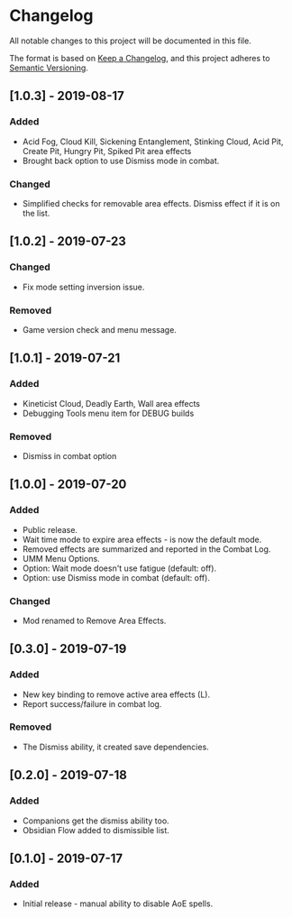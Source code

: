 # Changelog
All notable changes to this project will be documented in this file.

The format is based on [Keep a Changelog](https://keepachangelog.com/en/1.0.0/),
and this project adheres to [Semantic Versioning](https://semver.org/spec/v2.0.0.html).

## [1.0.3] - 2019-08-17
### Added
- Acid Fog, Cloud Kill, Sickening Entanglement, Stinking Cloud, Acid Pit, Create Pit, Hungry Pit, Spiked Pit area effects
- Brought back option to use Dismiss mode in combat.

### Changed
- Simplified checks for removable area effects. Dismiss effect if it is on the list.

## [1.0.2] - 2019-07-23
### Changed
- Fix mode setting inversion issue.

### Removed
- Game version check and menu message.

## [1.0.1] - 2019-07-21
### Added
- Kineticist Cloud, Deadly Earth, Wall area effects
- Debugging Tools menu item for DEBUG builds

### Removed
- Dismiss in combat option

## [1.0.0] - 2019-07-20
### Added
- Public release.
- Wait time mode to expire area effects - is now the default mode.
- Removed effects are summarized and reported in the Combat Log.
- UMM Menu Options.
- Option: Wait mode doesn't use fatigue (default: off).
- Option: use Dismiss mode in combat (default: off).

### Changed
- Mod renamed to Remove Area Effects.

## [0.3.0] - 2019-07-19
### Added
- New key binding to remove active area effects (L).
- Report success/failure in combat log.

### Removed
- The Dismiss ability, it created save dependencies.

## [0.2.0] - 2019-07-18
### Added
- Companions get the dismiss ability too.
- Obsidian Flow added to dismissible list.

## [0.1.0] - 2019-07-17
### Added
- Initial release - manual ability to disable AoE spells.
